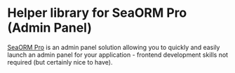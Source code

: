 # Helper library for SeaORM Pro (Admin Panel)

[SeaORM Pro](https://www.sea-ql.org/sea-orm-pro/) is an admin panel solution allowing you to quickly and easily launch an admin panel for your application - frontend development skills not required (but certainly nice to have).
